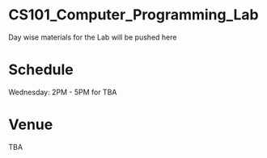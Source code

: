 # CS101_Computer_Programming_Lab

Day wise materials for the Lab will be pushed here 

# Schedule 

Wednesday: 2PM - 5PM for TBA

# Venue 

TBA
